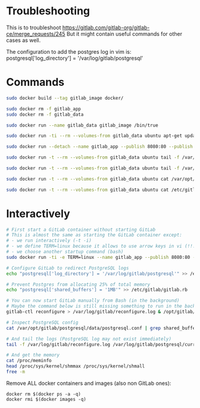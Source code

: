 # Troubleshooting

This is to troubleshoot https://gitlab.com/gitlab-org/gitlab-ce/merge_requests/245
But it might contain useful commands for other cases as well.

The configuration to add the postgres log in vim is:
postgresql['log_directory'] = '/var/log/gitlab/postgresql'

# Commands

```bash
sudo docker build --tag gitlab_image docker/

sudo docker rm -f gitlab_app
sudo docker rm -f gitlab_data

sudo docker run --name gitlab_data gitlab_image /bin/true

sudo docker run -ti --rm --volumes-from gitlab_data ubuntu apt-get update && sudo apt-get install -y vim && sudo vim /etc/gitlab/gitlab.rb

sudo docker run --detach --name gitlab_app --publish 8080:80 --publish 2222:22 --volumes-from gitlab_data gitlab_image

sudo docker run -t --rm --volumes-from gitlab_data ubuntu tail -f /var/log/gitlab/reconfigure.log

sudo docker run -t --rm --volumes-from gitlab_data ubuntu tail -f /var/log/gitlab/postgresql/current

sudo docker run -t --rm --volumes-from gitlab_data ubuntu cat /var/opt/gitlab/postgresql/data/postgresql.conf | grep shared_buffers

sudo docker run -t --rm --volumes-from gitlab_data ubuntu cat /etc/gitlab/gitlab.rb
```

# Interactively

```bash
# First start a GitLab container without starting GitLab
# This is almost the same as starting the GitLab container except:
# - we run interactively (-t -i)
# - we define TERM=linux because it allows to use arrow keys in vi (!!!)
# - we choose another startup command (bash)
sudo docker run -ti -e TERM=linux --name gitlab_app --publish 8080:80 --publish 2222:22 --volumes-from gitlab_data gitlab_image bash

# Configure GitLab to redirect PostgreSQL logs
echo "postgresql['log_directory'] = '/var/log/gitlab/postgresql'" >> /etc/gitlab/gitlab.rb

# Prevent Postgres from allocating 25% of total memory
echo "postgresql['shared_buffers'] = '1MB'" >> /etc/gitlab/gitlab.rb

# You can now start GitLab manually from Bash (in the background)
# Maybe the command below is still missing something to run in the background
gitlab-ctl reconfigure > /var/log/gitlab/reconfigure.log & /opt/gitlab/embedded/bin/runsvdir-start &

# Inspect PostgreSQL config
cat /var/opt/gitlab/postgresql/data/postgresql.conf | grep shared_buffers

# And tail the logs (PostgreSQL log may not exist immediately)
tail -f /var/log/gitlab/reconfigure.log /var/log/gitlab/postgresql/current

# And get the memory
cat /proc/meminfo
head /proc/sys/kernel/shmmax /proc/sys/kernel/shmall
free -m

```

Remove ALL docker containers and images (also non GitLab ones):

```
docker rm $(docker ps -a -q)
docker rmi $(docker images -q)
```

